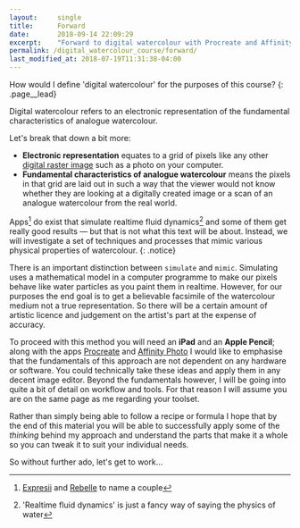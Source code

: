 ```yaml
---
layout:     single
title:      Forward
date:       2018-09-14 22:09:29
excerpt:    "Forward to digital watercolour with Procreate and Affinity Photo."
permalink: /digital_watercolour_course/forward/
last_modified_at: 2018-07-19T11:31:38-04:00
---
```



How would I define 'digital watercolour' for the purposes of this course? 
{: .page__lead}

Digital watercolour refers to an electronic representation of the fundamental characteristics of analogue watercolour.

Let's break that down a bit more:
 

* **Electronic representation** equates to a grid of pixels like any other [digital raster image](https://en.m.wikipedia.org/wiki/Raster_graphics) such as a photo on your computer. 
* **Fundamental characteristics of analogue watercolour** means the pixels in that grid are laid out in such a way that the viewer would not know whether they are looking at a digitally created image or a scan of an analogue watercolour from the real world.

Apps[^1] do exist that simulate realtime fluid dynamics[^2] and some of them get really good results — but that is not what this text will be about. Instead, we will investigate a set of techniques and processes that mimic various physical properties of watercolour.
{: .notice}

There is an important distinction between `simulate` and `mimic`. Simulating uses a mathematical model in a computer programme to make our pixels behave like water particles as you paint them in realtime. However, for our purposes the end goal is to get a believable facsimile of the watercolour medium not a true representation. So there will be a certain amount of artistic licence and judgement on the artist's part at the expense of accuracy.

To proceed with this method you will need an **iPad** and an **Apple Pencil**; along with the apps [Procreate](https://procreate.art/ipad) and [Affinity Photo](https://affinity.serif.com/en-gb/buy-ipad-photo/?ct=web-referral) I would like to emphasise that the fundamentals of this approach are not dependent on any hardware or software. You could technically take these ideas and apply them in any decent image editor. Beyond the fundamentals however, I will be going into quite a bit of detail on workflow and tools. For that reason I will assume you are on the same page as me regarding your toolset.

Rather than simply being able to follow a recipe or formula I hope that by the end of this material you will be able to successfully apply some of the *thinking* behind my approach and understand the parts that make it a whole so you can tweak it to suit your individual needs.

So without further ado, let's get to work…

[^1]: [Expresii](http://www.expresii.com) and [Rebelle](https://www.escapemotions.com/products/rebelle/) to name a couple
[^2]: 'Realtime fluid dynamics' is just a fancy way of saying the physics of water